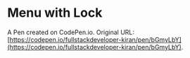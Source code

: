 # Menu with Lock

A Pen created on CodePen.io. Original URL: [https://codepen.io/fullstackdeveloper-kiran/pen/bGmyLbY](https://codepen.io/fullstackdeveloper-kiran/pen/bGmyLbY).


